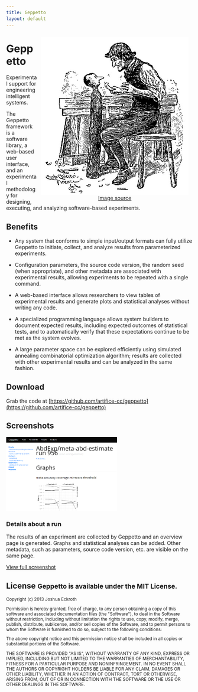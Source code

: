 ```yaml
---
title: Geppetto
layout: default
---
```


<div style="width: 400px; float: right; text-align: center; padding: 10px;">
<img src="geppetto.jpg" align="right"/>
<a href="http://it.wikipedia.org/wiki/File:Le_avventure_di_Pinocchio-pag020.jpg">Image source</a>
</div>

<h1>Geppetto</h1>

<p class="lead">
Experimental support for engineering intelligent systems.
</p>

The Geppetto framework is a software library, a web-based user
interface, and an experimental methodology for designing, executing,
and analyzing software-based experiments.


## Benefits

- Any system that conforms to simple input/output formats can fully
  utilize Geppetto to initiate, collect, and analyze results from
  parameterized experiments.

- Configuration parameters, the source code version, the random seed
  (when appropriate), and other metadata are associated with
  experimental results, allowing experiments to be repeated with a
  single command.

- A web-based interface allows researchers to view tables of
  experimental results and generate plots and statistical analyses
  without writing any code.

- A specialized programming language allows system builders to
  document expected results, including expected outcomes of
  statistical tests, and to automatically verify that these
  expectations continue to be met as the system evolves.

- A large parameter space can be explored efficiently using simulated
  annealing combinatorial optimization algorithm; results are
  collected with other experimental results and can be analyzed in the
  same fashion.

## Download

Grab the code at [https://github.com/artifice-cc/geppetto](https://github.com/artifice-cc/geppetto)

## Screenshots

<div class="row">
  <div class="col-sm-6 col-md-4">
    <div class="thumbnail">
      <img src="images/screenshot-run-thumbnail.png" alt="Details about a run">
      <div class="caption">
        <h3>Details about a run</h3>
        <p>The results of an experiment are collected by Geppetto and an overview page is generated. Graphs and statistical analyses can be added. Other metadata, such as parameters, source code version, etc. are visible on the same page.</p>
        <p><a href="images/screenshot-run.png" class="btn btn-primary" role="button">View full screenshot</a></p>
      </div>
    </div>
  </div>
</div>

<h2>License <small>Geppetto is available under the MIT License.</small></h2>

<small>
<p>
Copyright (c) 2013 Joshua Eckroth
</p>
<p>
Permission is hereby granted, free of charge, to any person obtaining a copy
of this software and associated documentation files (the "Software"), to deal
in the Software without restriction, including without limitation the rights
to use, copy, modify, merge, publish, distribute, sublicense, and/or sell
copies of the Software, and to permit persons to whom the Software is
furnished to do so, subject to the following conditions:
</p>
<p>
The above copyright notice and this permission notice shall be included in
all copies or substantial portions of the Software.
</p>
<p>
THE SOFTWARE IS PROVIDED "AS IS", WITHOUT WARRANTY OF ANY KIND, EXPRESS OR
IMPLIED, INCLUDING BUT NOT LIMITED TO THE WARRANTIES OF MERCHANTABILITY,
FITNESS FOR A PARTICULAR PURPOSE AND NONINFRINGEMENT. IN NO EVENT SHALL THE
AUTHORS OR COPYRIGHT HOLDERS BE LIABLE FOR ANY CLAIM, DAMAGES OR OTHER
LIABILITY, WHETHER IN AN ACTION OF CONTRACT, TORT OR OTHERWISE, ARISING FROM,
OUT OF OR IN CONNECTION WITH THE SOFTWARE OR THE USE OR OTHER DEALINGS IN
THE SOFTWARE.
</p>
</small>

